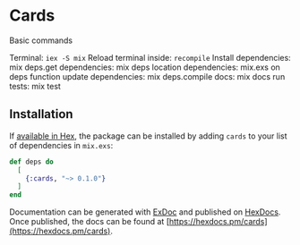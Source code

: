 # Cards

Basic commands

Terminal: `iex -S mix`
Reload terminal inside: `recompile`
Install dependencies: mix deps.get
dependencies: mix deps
location dependencies: mix.exs on deps function
update dependencies: mix deps.compile
docs: mix docs
run tests: mix test

## Installation

If [available in Hex](https://hex.pm/docs/publish), the package can be installed
by adding `cards` to your list of dependencies in `mix.exs`:

```elixir
def deps do
  [
    {:cards, "~> 0.1.0"}
  ]
end
```

Documentation can be generated with [ExDoc](https://github.com/elixir-lang/ex_doc)
and published on [HexDocs](https://hexdocs.pm). Once published, the docs can
be found at [https://hexdocs.pm/cards](https://hexdocs.pm/cards).

